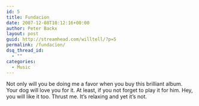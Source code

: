 ```yaml
---
id: 5
title: Fundacion
date: 2007-12-08T10:12:16+00:00
author: Peter Backx
layout: post
guid: http://streamhead.com/willtell/?p=5
permalink: /fundacion/
dsq_thread_id:
  - ""
categories:
  - Music
---
```

Not only will you be doing me a favor when you buy this brilliant album. Your dog will love you for it. At least, if you not forget to play it for him. Hey, you will like it too. Thrust me. It&#8217;s relaxing and yet it&#8217;s not.

<!-- AddThis Advanced Settings generic via filter on the_content -->

<!-- AddThis Share Buttons generic via filter on the_content -->